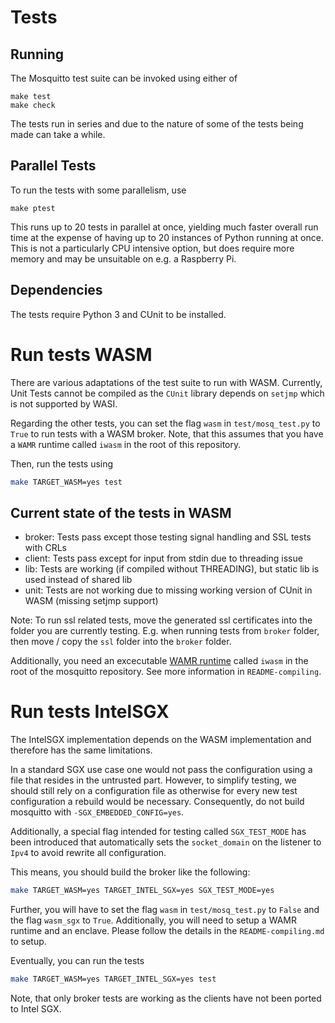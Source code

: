 # Tests

## Running

The Mosquitto test suite can be invoked using either of

```
make test
make check
```

The tests run in series and due to the nature of some of the tests being made
can take a while.

## Parallel Tests

To run the tests with some parallelism, use

```
make ptest
```

This runs up to 20 tests in parallel at once, yielding much faster overall run
time at the expense of having up to 20 instances of Python running at once.
This is not a particularly CPU intensive option, but does require more memory
and may be unsuitable on e.g. a Raspberry Pi.

## Dependencies

The tests require Python 3 and CUnit to be installed.

# Run tests WASM
There are various adaptations of the test suite to run with WASM. Currently, Unit Tests cannot be compiled as the `CUnit` library depends on `setjmp` which is not supported by WASI. 

Regarding the other tests, you can set the flag `wasm` in `test/mosq_test.py` to `True` to run tests with a WASM broker. Note, that this assumes that you have a `WAMR` runtime called `iwasm` in the root of this repository.

Then, run the tests using
```bash
make TARGET_WASM=yes test
```

## Current state of the tests in WASM
* broker: Tests pass except those testing signal handling and SSL tests with CRLs
* client: Tests pass except for input from stdin due to threading issue
* lib: Tests are working (if compiled without THREADING), but static lib is used instead of shared lib
* unit: Tests are not working due to missing working version of CUnit in WASM (missing setjmp support)

Note: To run ssl related tests, move the generated ssl certificates into the folder you are currently testing. E.g. when running tests from `broker` folder, then move / copy the `ssl` folder into the `broker` folder. 

Additionally, you need an excecutable [WAMR runtime](https://github.com/bytecodealliance/wasm-micro-runtime) called `iwasm` in the root of the mosquitto repository. See more information in `README-compiling`.

# Run tests IntelSGX
The IntelSGX implementation depends on the WASM implementation and therefore has the same limitations.

In a standard SGX use case one would not pass the configuration using a file that resides in the untrusted part. However, to simplify testing, we should still rely on a configuration file as otherwise for every new test configuration a rebuild would be necessary. Consequently, do not build mosquitto with `-SGX_EMBEDDED_CONFIG=yes`.

Additionally, a special flag intended for testing called `SGX_TEST_MODE` has been introduced that automatically sets the `socket_domain` on the listener to `Ipv4` to avoid rewrite all configuration.

This means, you should build the broker like the following:

````bash
make TARGET_WASM=yes TARGET_INTEL_SGX=yes SGX_TEST_MODE=yes
````

Further, you will have to set the flag `wasm` in `test/mosq_test.py` to `False` and the flag `wasm_sgx` to `True`.
Additionally, you will need to setup a WAMR runtime and an enclave. Please follow the details in the `README-compiling.md` to setup.

Eventually, you can run the tests
````bash
make TARGET_WASM=yes TARGET_INTEL_SGX=yes test
````

Note, that only broker tests are working as the clients have not been ported to Intel SGX.